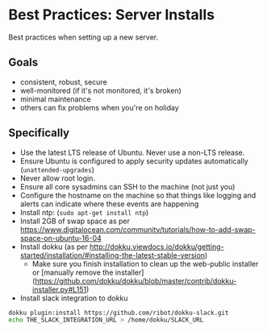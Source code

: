 Best Practices: Server Installs
===============================

Best practices when setting up a new server.

Goals
-----

- consistent, robust, secure
- well-monitored (if it's not monitored, it's broken)
- minimal maintenance
- others can fix problems when you're on holiday

Specifically
------------

- Use the latest LTS release of Ubuntu. Never use a non-LTS release.
- Ensure Ubuntu is configured to apply security updates automatically (`unattended-upgrades`)
- Never allow root login.
- Ensure all core sysadmins can SSH to the machine (not just you)
- Configure the hostname on the machine so that things like logging and alerts can indicate where these events are happening
- Install ntp: (`sudo apt-get install ntp`)
- Install 2GB of swap space as per https://www.digitalocean.com/community/tutorials/how-to-add-swap-space-on-ubuntu-16-04
- Install dokku (as per http://dokku.viewdocs.io/dokku/getting-started/installation/#installing-the-latest-stable-version)
  - Make sure you finish installation to clean up the web-public installer or [manually remove the installer] (https://github.com/dokku/dokku/blob/master/contrib/dokku-installer.py#L151)
- Install slack integration to dokku
```bash
dokku plugin:install https://github.com/ribot/dokku-slack.git
echo THE_SLACK_INTEGRATION_URL > /home/dokku/SLACK_URL
```
